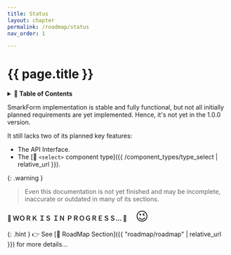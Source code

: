 ```yaml
---
title: Status
layout: chapter
permalink: /roadmap/status
nav_order: 1

---
```


# {{ page.title }}

<details>
<summary>
<strong>📖 Table of Contents</strong>
</summary>

  {{ "
<!-- vim-markdown-toc GitLab -->

<!-- vim-markdown-toc -->
       " | markdownify }}

</details>


SmarkForm implementation is stable and fully functional, but not all initially
planned requirements are yet implemented. Hence, it's not yet in the 1.0.0
version.

It still lacks two of its planned key features:

  * The API Interface.
  * The [:link: `<select>` component type]({{ /component_types/type_select |
    relative_url }}).

{: .warning }
> Even this documentation is not yet finished and may be incomplete, inaccurate
> or outdated in many of its sections.

**🚧  ＷＯＲＫ  ＩＳ  ＩＮ  ＰＲＯＧＲＥＳＳ...  🚧**  <big style="font-size: 2em;">&nbsp;&nbsp;😉</big>


{: .hint }
👉  See [🔗 RoadMap Section]({{ "roadmap/roadmap" | relative_url }}) for more details...
